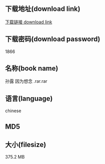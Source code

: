 ## 下载地址(download link)
[下载链接 download link](https://tutu365.netlify.app/?s=%E5%AD%99%E9%9C%B2+%E5%9B%A0%E4%B8%BA%E6%83%B3%E5%BF%B5+.rar)

## 下载密码(download password)
1866

## 名称(book name)
孙露 因为想念 .rar.rar

## 语言(language)
chinese

## MD5


## 大小(filesize)
375.2 MB
